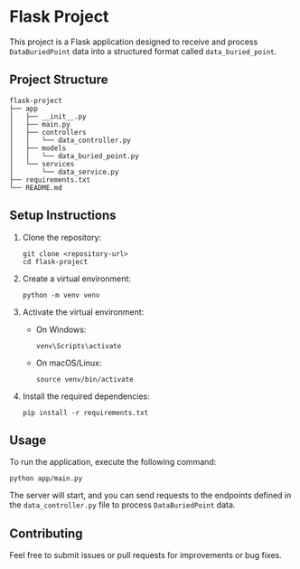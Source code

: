 # Flask Project

This project is a Flask application designed to receive and process `DataBuriedPoint` data into a structured format called `data_buried_point`.

## Project Structure

```
flask-project
├── app
│   ├── __init__.py
│   ├── main.py
│   ├── controllers
│   │   └── data_controller.py
│   ├── models
│   │   └── data_buried_point.py
│   └── services
│       └── data_service.py
├── requirements.txt
└── README.md
```

## Setup Instructions

1. Clone the repository:
   ```
   git clone <repository-url>
   cd flask-project
   ```

2. Create a virtual environment:
   ```
   python -m venv venv
   ```

3. Activate the virtual environment:
   - On Windows:
     ```
     venv\Scripts\activate
     ```
   - On macOS/Linux:
     ```
     source venv/bin/activate
     ```

4. Install the required dependencies:
   ```
   pip install -r requirements.txt
   ```

## Usage

To run the application, execute the following command:
```
python app/main.py
```

The server will start, and you can send requests to the endpoints defined in the `data_controller.py` file to process `DataBuriedPoint` data.

## Contributing

Feel free to submit issues or pull requests for improvements or bug fixes.